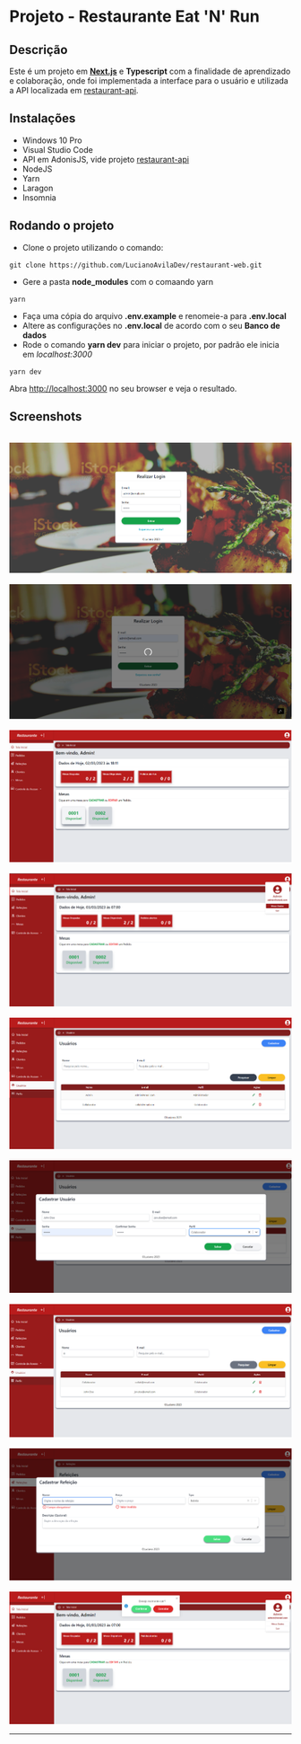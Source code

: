 # Projeto - Restaurante Eat 'N' Run
## Descrição
  Este é um projeto em **[Next.js](https://nextjs.org/)** e **Typescript** com a finalidade de aprendizado e colaboração, onde foi implementada a interface para o usuário e utilizada a API localizada em [restaurant-api](https://github.com/LucianoAvilaDev/restaurant-api).

## Instalações

- Windows 10 Pro
- Visual Studio Code
- API em AdonisJS, vide projeto [restaurant-api](https://github.com/LucianoAvilaDev/restaurant-api)
- NodeJS
- Yarn
- Laragon
- Insomnia


## Rodando o projeto


- Clone o projeto utilizando o comando: 
```
git clone https://github.com/LucianoAvilaDev/restaurant-web.git
```
- Gere a pasta **node_modules** com o comaando yarn
```
yarn
```
- Faça uma cópia do arquivo **.env.example** e renomeie-a para **.env.local**
- Altere as configurações no **.env.local** de acordo com o seu **Banco de dados**
- Rode o comando **yarn dev** para iniciar o projeto, por padrão ele inicia em *localhost:3000*
```
yarn dev
```

Abra [http://localhost:3000](http://localhost:3000) no seu browser e veja o resultado.

## Screenshots
<br>
<img src="./samples/sample (1).png"><br><br>
<img src="./samples/sample (2).png"><br><br>
<img src="./samples/sample (3).png"><br><br>
<img src="./samples/sample (8).png"><br><br>
<img src="./samples/sample (4).png"><br><br>
<img src="./samples/sample (5).png"><br><br>
<img src="./samples/sample (7).png"><br><br>
<img src="./samples/sample (6).png"><br><br>
<img src="./samples/sample (9).png">

---